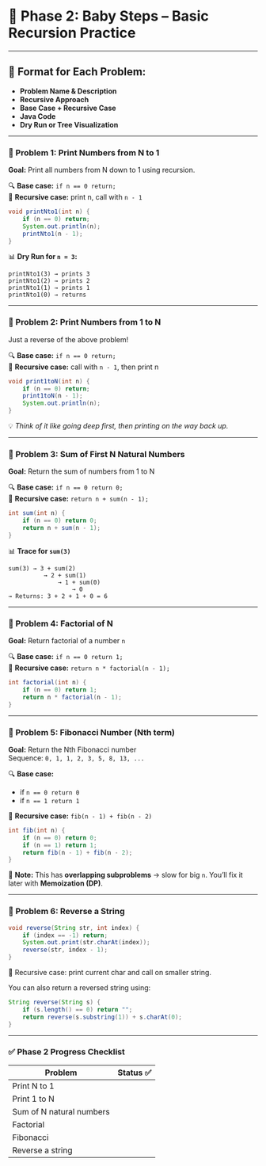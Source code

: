 # 📘 Phase 2: Baby Steps – Basic Recursion Practice

---

## 🔰 Format for Each Problem:
- **Problem Name & Description**
- **Recursive Approach**
- **Base Case + Recursive Case**
- **Java Code**
- **Dry Run or Tree Visualization**

---

### 🧪 Problem 1: Print Numbers from N to 1

**Goal:** Print all numbers from N down to 1 using recursion.

🔍 **Base case:** `if n == 0 return;`  
🔁 **Recursive case:** print n, call with `n - 1`

```java
void printNto1(int n) {
    if (n == 0) return;
    System.out.println(n);
    printNto1(n - 1);
}
```

📊 **Dry Run for `n = 3`:**
```
printNto1(3) → prints 3
printNto1(2) → prints 2
printNto1(1) → prints 1
printNto1(0) → returns
```

---

### 🧪 Problem 2: Print Numbers from 1 to N

Just a reverse of the above problem!

🔍 **Base case:** `if n == 0 return;`  
🔁 **Recursive case:** call with `n - 1`, then print n

```java
void print1toN(int n) {
    if (n == 0) return;
    print1toN(n - 1);
    System.out.println(n);
}
```

💡 *Think of it like going deep first, then printing on the way back up.*

---

### 🧪 Problem 3: Sum of First N Natural Numbers

**Goal:** Return the sum of numbers from 1 to N

🔍 **Base case:** `if n == 0 return 0;`  
🔁 **Recursive case:** `return n + sum(n - 1);`

```java
int sum(int n) {
    if (n == 0) return 0;
    return n + sum(n - 1);
}
```

📊 **Trace for `sum(3)`**
```
sum(3) → 3 + sum(2)
          → 2 + sum(1)
              → 1 + sum(0)
                  → 0
→ Returns: 3 + 2 + 1 + 0 = 6
```

---

### 🧪 Problem 4: Factorial of N

**Goal:** Return factorial of a number `n`

🔍 **Base case:** `if n == 0 return 1;`  
🔁 **Recursive case:** `return n * factorial(n - 1);`

```java
int factorial(int n) {
    if (n == 0) return 1;
    return n * factorial(n - 1);
}
```

---

### 🧪 Problem 5: Fibonacci Number (Nth term)

**Goal:** Return the Nth Fibonacci number  
Sequence: `0, 1, 1, 2, 3, 5, 8, 13, ...`

🔍 **Base case:**
- if `n == 0 return 0`
- if `n == 1 return 1`

🔁 **Recursive case:** `fib(n - 1) + fib(n - 2)`

```java
int fib(int n) {
    if (n == 0) return 0;
    if (n == 1) return 1;
    return fib(n - 1) + fib(n - 2);
}
```

📛 **Note:** This has **overlapping subproblems** → slow for big `n`. You’ll fix it later with **Memoization (DP)**.

---

### 🧪 Problem 6: Reverse a String

```java
void reverse(String str, int index) {
    if (index == -1) return;
    System.out.print(str.charAt(index));
    reverse(str, index - 1);
}
```

🔁 Recursive case: print current char and call on smaller string.

You can also return a reversed string using:
```java
String reverse(String s) {
    if (s.length() == 0) return "";
    return reverse(s.substring(1)) + s.charAt(0);
}
```

---

### ✅ Phase 2 Progress Checklist

| Problem                       | Status ✅ |
|------------------------------|-----------|
| Print N to 1                 |           |
| Print 1 to N                 |           |
| Sum of N natural numbers     |           |
| Factorial                    |           |
| Fibonacci                    |           |
| Reverse a string             |           |
